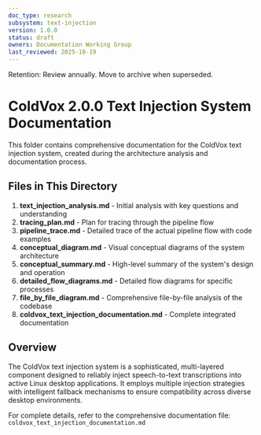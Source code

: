 ```yaml
---
doc_type: research
subsystem: text-injection
version: 1.0.0
status: draft
owners: Documentation Working Group
last_reviewed: 2025-10-19
---
```


Retention: Review annually. Move to archive when superseded.

# ColdVox 2.0.0 Text Injection System Documentation

This folder contains comprehensive documentation for the ColdVox text injection system, created during the architecture analysis and documentation process.

## Files in This Directory

1. **text_injection_analysis.md** - Initial analysis with key questions and understanding
2. **tracing_plan.md** - Plan for tracing through the pipeline flow
3. **pipeline_trace.md** - Detailed trace of the actual pipeline flow with code examples
4. **conceptual_diagram.md** - Visual conceptual diagrams of the system architecture
5. **conceptual_summary.md** - High-level summary of the system's design and operation
6. **detailed_flow_diagrams.md** - Detailed flow diagrams for specific processes
7. **file_by_file_diagram.md** - Comprehensive file-by-file analysis of the codebase
8. **coldvox_text_injection_documentation.md** - Complete integrated documentation

## Overview

The ColdVox text injection system is a sophisticated, multi-layered component designed to reliably inject speech-to-text transcriptions into active Linux desktop applications. It employs multiple injection strategies with intelligent fallback mechanisms to ensure compatibility across diverse desktop environments.

For complete details, refer to the comprehensive documentation file: `coldvox_text_injection_documentation.md`